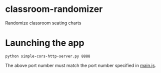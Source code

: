 # classroom-randomizer
Randomize classroom seating charts

# Launching the app
```
python simple-cors-http-server.py 8888
```
The above port number must match the port number specified in
[main.js].

[main.js]: ./web/main.js
